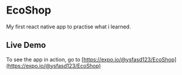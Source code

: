 # EcoShop

My first react native app to practise what i learned.

## Live Demo

To see the app in action, go to [https://expo.io/@ysfasd123/EcoShop](https://expo.io/@ysfasd123/EcoShop)
